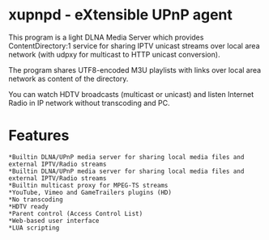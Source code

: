 # xupnpd - eXtensible UPnP agent 

This program is a light DLNA Media Server which provides ContentDirectory:1 service for sharing IPTV unicast streams over local area network (with udpxy for multicast to HTTP unicast conversion).

The program shares UTF8-encoded M3U playlists with links over local area network as content of the directory.

You can watch HDTV broadcasts (multicast or unicast) and listen Internet Radio in IP network without transcoding and PC. 

# Features

    *Builtin DLNA/UPnP media server for sharing local media files and external IPTV/Radio streams
    *Builtin DLNA/UPnP media server for sharing local media files and external IPTV/Radio streams
    *Builtin multicast proxy for MPEG-TS streams
    *YouTube, Vimeo and GameTrailers plugins (HD)
    *No transcoding
    *HDTV ready
    *Parent control (Access Control List)
    *Web-based user interface
    *LUA scripting  
